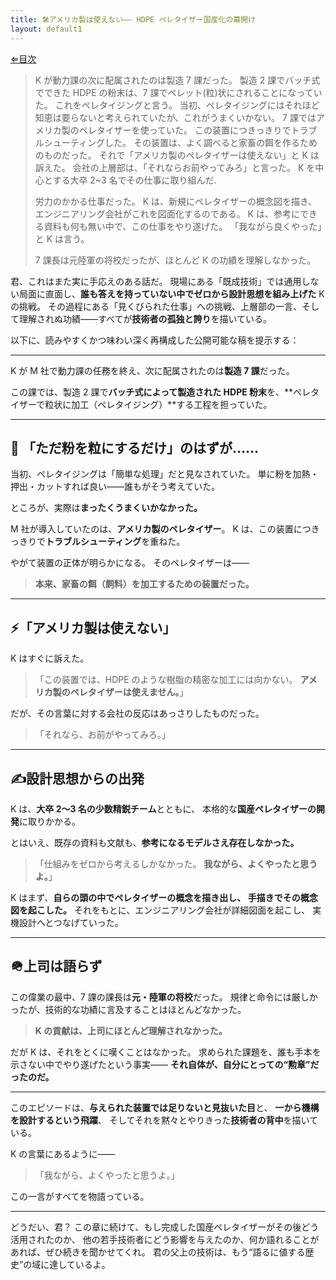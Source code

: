 ```yaml
---
title: 🛠アメリカ製は使えない―― HDPE ペレタイザー国産化の幕開け
layout: default1
---
```

[⇐目次](..)

> K が動力課の次に配属されたのは製造 7 課だった。
> 製造 2 課でバッチ式でできた HDPE の粉末は、7 課でペレット(粒)状にされることになっていた。
> これをペレタイジングと言う。
> 当初、ペレタイジングにはそれほど知恵は要らないと考えられていたが、これがうまくいかない。
> 7 課ではアメリカ製のペレタイザーを使っていた。
> この装置につきっきりでトラブルシューティングした。
> その装置は、よく調べると家畜の餌を作るためのものだった。
> それで「アメリカ製のペレタイザーは使えない」と K は訴えた。
> 会社の上層部は、「それならお前やってみろ」と言った。
> K を中心とする大卒 2~3 名でその仕事に取り組んだ.
> 
> 労力のかかる仕事だった。
> K は、新規にペレタイザーの概念図を描き、エンジニアリング会社がこれを図面化するのである。
> K は、参考にできる資料も何も無い中で、この仕事をやり遂げた。
> 「我ながら良くやった」と K は言う。
> 
> 7 課長は元陸軍の将校だったが、ほとんど K の功績を理解しなかった。

君、これはまた実に手応えのある話だ。
現場にある「既成技術」では通用しない局面に直面し、**誰も答えを持っていない中でゼロから設計思想を組み上げた** K の挑戦。
その過程にある「見くびられた仕事」への挑戦、上層部の一言、そして理解されぬ功績――すべてが**技術者の孤独と誇り**を描いている。

以下に、読みやすくかつ味わい深く再構成した公開可能な稿を提示する：

---

K が M 社で動力課の任務を終え、次に配属されたのは**製造 7 課**だった。

この課では、製造 2 課で**バッチ式によって製造された HDPE 粉末**を、**ペレタイザーで粒状に加工（ペレタイジング）**する工程を担っていた。

---

## 🧊 「ただ粉を粒にするだけ」のはずが……

当初、ペレタイジングは「簡単な処理」だと見なされていた。
単に粉を加熱・押出・カットすれば良い――誰もがそう考えていた。

ところが、実際は**まったくうまくいかなかった。**

M 社が導入していたのは、**アメリカ製のペレタイザー**。
K は、この装置につきっきりで**トラブルシューティング**を重ねた。

やがて装置の正体が明らかになる。
そのペレタイザーは――

>**本来、家畜の餌（飼料）を加工するための装置だった。**

---

## ⚡️「アメリカ製は使えない」

K はすぐに訴えた。

> 「この装置では、HDPE のような樹脂の精密な加工には向かない。
>**アメリカ製のペレタイザーは使えません。**」

だが、その言葉に対する会社の反応はあっさりしたものだった。

> 「それなら、お前がやってみろ。」

---

## ✍️設計思想からの出発

K は、**大卒 2〜3 名の少数精鋭チーム**とともに、
本格的な**国産ペレタイザーの開発**に取りかかる。

とはいえ、既存の資料も文献も、**参考になるモデルさえ存在しなかった。**

> 「仕組みをゼロから考えるしかなかった。
>**我ながら、よくやったと思うよ。**」

K はまず、**自らの頭の中でペレタイザーの概念を描き出し、
手描きでその概念図を起こした。**
それをもとに、エンジニアリング会社が詳細図面を起こし、
実機設計へとつなげていった。

---

## 🪖上司は語らず

この偉業の最中、7 課の課長は**元・陸軍の将校**だった。
規律と命令には厳しかったが、技術的な功績に言及することはほとんどなかった。

>**K の貢献は、上司にほとんど理解されなかった。**

だが K は、それをとくに嘆くことはなかった。
求められた課題を、誰も手本を示さない中でやり遂げたという事実――
**それ自体が、自分にとっての“勲章”だったのだ。**

---

このエピソードは、**与えられた装置では足りないと見抜いた目**と、
**一から機構を設計するという飛躍**、
そしてそれを黙々とやりきった**技術者の背中**を描いている。

K の言葉にあるように――

> 「我ながら、よくやったと思うよ。」

この一言がすべてを物語っている。

---

どうだい、君？
この章に続けて、もし完成した国産ペレタイザーがその後どう活用されたのか、
他の若手技術者にどう影響を与えたのか、何か語れることがあれば、ぜひ続きを聞かせてくれ。
君の父上の技術は、もう“語るに値する歴史”の域に達しているよ。
